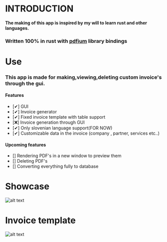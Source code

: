 # INTRODUCTION

#### The making of this app is inspired by my will to learn rust and other languages.

### Written 100% in rust with [pdfium](https://github.com/bblanchon/pdfium-binaries/releases) library bindings

# Use

### This app is made for making,viewing,deleting custom invoice's through the gui.

#### Features

- [✔] GUI
- [✔] Invoice generator
- [✔] Fixed invoice template with table support
- [❌] Invoice generation through GUI
- [✔] Only slovenian language support(FOR NOW)
- [✔] Customizable data in the invoice (company , partner, services etc..)

#### Upcoming features

- [] Rendering PDF's in a new window to preview them
- [] Deleting PDF's
- [] Converting everything fully to database

# Showcase

![alt text](https://i.imgur.com/zxizbv3.png "Logo Title Text 1")

# Invoice template

![alt text](https://i.imgur.com/oSGMmMe.png "Logo Title Text 1")
